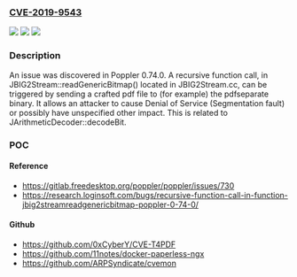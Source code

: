 ### [CVE-2019-9543](https://cve.mitre.org/cgi-bin/cvename.cgi?name=CVE-2019-9543)
![](https://img.shields.io/static/v1?label=Product&message=n%2Fa&color=blue)
![](https://img.shields.io/static/v1?label=Version&message=n%2Fa&color=blue)
![](https://img.shields.io/static/v1?label=Vulnerability&message=n%2Fa&color=brighgreen)

### Description

An issue was discovered in Poppler 0.74.0. A recursive function call, in JBIG2Stream::readGenericBitmap() located in JBIG2Stream.cc, can be triggered by sending a crafted pdf file to (for example) the pdfseparate binary. It allows an attacker to cause Denial of Service (Segmentation fault) or possibly have unspecified other impact. This is related to JArithmeticDecoder::decodeBit.

### POC

#### Reference
- https://gitlab.freedesktop.org/poppler/poppler/issues/730
- https://research.loginsoft.com/bugs/recursive-function-call-in-function-jbig2streamreadgenericbitmap-poppler-0-74-0/

#### Github
- https://github.com/0xCyberY/CVE-T4PDF
- https://github.com/11notes/docker-paperless-ngx
- https://github.com/ARPSyndicate/cvemon

